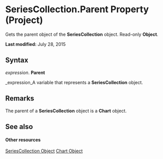 
# SeriesCollection.Parent Property (Project)
Gets the parent object of the  **SeriesCollection** object. Read-only **Object**.

 **Last modified:** July 28, 2015


## Syntax

 _expression_. **Parent**

 _expression_A variable that represents a  **SeriesCollection** object.


## Remarks

The parent of a  **SeriesCollection** object is a **Chart** object.


## See also


#### Other resources


 [SeriesCollection Object](2065e328-f82c-266f-e34c-fa99100c862e.md)
 [Chart Object](810d4ec1-69d2-c432-b9da-57042b783b85.md)
